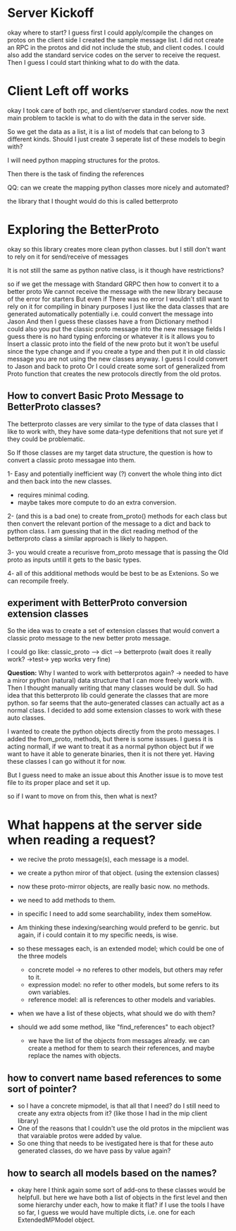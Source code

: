 


# Server Kickoff

okay where to start? 
I guess first I could apply/compile the changes on protos
on the client side I created the sample message list.
I did not create an RPC in the protos and did not include the stub, and client codes.
I could also add the standard service codes on the server to receive the request.
Then I guess I could start thinking what to do with the data.


# Client Left off works

okay I took care of both rpc, and client/server standard codes.
now the next main problem to tackle is what to do with the data in the server side.


So we get the data as a list, it is a list of models that can belong to 3 different kinds.
Should I just create 3 seperate list of these models to begin with?

I will need python mapping structures for the protos.

Then there is the task of finding the references

QQ: can we create the mapping python classes more nicely and automated?

the library that I thought would do this is called betterproto


# Exploring the BetterProto

okay so this library creates more clean python classes.
but I still don't want to rely on it for send/receive of messages

It is not still the same as python native class, is it though have restrictions?

so if we  get  the message with  Standard GRPC then how to convert it to a better proto
We cannot receive the message with the new library because of the error for starters
But even if There was no error I wouldn't still want to rely on it for compiling in binary purposes
I just like the data classes that are generated automatically potentially i.e. could convert the message into Jason
And then I guess these classes have a from Dictionary method
I could also you put the classic proto message into the new message fields
I guess there is no hard typing enforcing or whatever it is it allows you to Insert a classic proto into the field of the new proto
but it won't be useful since the type change and if you create a type and then put it in old classic message you are not using the new classes anyway.
I guess I could convert to Jason and back to proto
Or I could create some sort of generalized from Proto function that creates the new protocols directly from the old protos.


## How to convert Basic Proto Message to BetterProto classes?


The betterproto classes are very similar to the type of data classes that I like to work with, they have some data-type defenitions that not sure yet if they could be problematic.

So If those classes are my target data structure, the question is how to convert a classic proto messagae into them.

1- Easy and potentially inefficient way (?) convert the whole thing into dict and then back into the new classes.
- requires minimal coding.
-  maybe takes more compute to do an extra conversion.

2- (and this is a bad one) to create from_proto() methods for each class but then convert the relevant portion of the message to a dict and back to python class. I am guessing that in the dict reading method of the betterproto class a similar approach is likely to happen.

3- you would create a recurisve from_proto message that is passing the Old proto as inputs untill it gets to the basic types.

4- all of this additional methods would be best to be as Extenions.
So we can recompile freely.

## experiment with BetterProto conversion extension classes

So the idea was to create a set of extension classes that would convert a classic proto message to the new better proto message.

I could go like:
classic_proto --> dict --> betterproto
(wait does it really work? ->test-> yep works very fine)


**Question:** Why I wanted to work with betterprotos again? -> 
needed to have a miror python (natural) data structure
that I can more freely work with. Then I thought manually writing that many classes would be dull.
So had idea that this betterproto lib could generate the classes that are more python.
so far seems that the auto-generated classes can actually act as a normal class.
I decided to add some extension classes to  work with these auto classes.

I wanted to create the python objects directly from the proto messages.
I added the from_proto, methods, but there is some isssues.
I guess it is acting normall, if we want to treat it as a normal python object
but if we want to have it able to generate binaries, then it is not there yet.
Having these classes I can go without it for now.

But  I guess need to make an issue about this
Another issue is to move test file to its proper place and set it up.

so if I want to move on from this, then what is next?


# What happens at the server side when reading a request?

- we recive the proto message(s), each message is a model.

- we create a python miror of that object. (using the extension classes)

- now these proto-mirror objects, are really basic now. no  methods. 

- we need to add methods to them.

- in specific I need to add some searchability, index them someHow.

- Am thinking these indexing/searching would preferd to be genric. but again, if i could contain it to my specific needs, is wise.
  
- so these messages each, is an extended model; which could be one of the three models
  - concrete model -> no referes to other models, but others may refer to it. 
  - expression model: no refer to other models, but some refers to its own variables.
  - reference model: all is references to other models and variables.


- when we have a list of these objects, what should we do with them?

- should we add some method, like  "find_references" to each object? 
  - we have the list of the objects from messages already. we can create a method for them to search their references, and maybe replace the names with objects.
  

## how to convert name based references to some sort of pointer?

- so I have a concrete mipmodel, is that all that I need? do I still need to create any extra objects from it? (like those I had in the mip client library)
- One of the reasons that I couldn't use the old protos in the mipclient was that varaiable protos were added by value.
- So one thing that needs to be ivestigated here is that for these auto generated classes, do we have pass by value again?


## how to search all models based on the names?

- okay here I think again some sort of add-ons to these classes would be helpfull. but here we have both a list of objects in the first level and then some hierarchy under each, how to make it flat? if I use the tools I have so far, I guess we would have multiple dicts, i.e. one for each ExtendedMPModel object.


